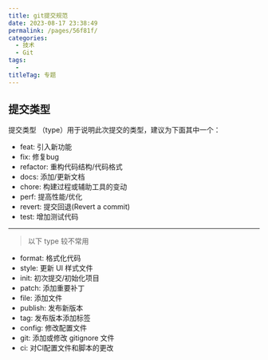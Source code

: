 ```yaml
---
title: git提交规范
date: 2023-08-17 23:38:49
permalink: /pages/56f81f/
categories: 
  - 技术
  - Git
tags: 
  - 
titleTag: 专题
---
```


## 提交类型
提交类型 （type）用于说明此次提交的类型，建议为下面其中一个：

- feat: 引入新功能
- fix: 修复bug
- refactor: 重构代码结构/代码格式
- docs: 添加/更新文档
- chore: 构建过程或辅助工具的变动
- perf: 提高性能/优化
- revert: 提交回退(Revert a commit)
- test: 增加测试代码
---
> 以下 type 较不常用
- format: 格式化代码
- style: 更新 UI 样式文件
- init: 初次提交/初始化项目
- patch: 添加重要补丁
- file: 添加文件
- publish: 发布新版本
- tag: 发布版本添加标签
- config: 修改配置文件
- git: 添加或修改 gitignore 文件
- ci: 对Cl配置文件和脚本的更改